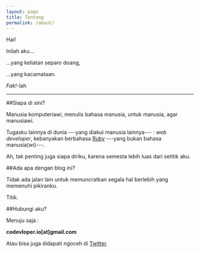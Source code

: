 ```yaml
---
layout: page
title: Tentang
permalink: /about/
---
```



Hai!

Inilah aku...

<amp-img src="/assets/site/aku.jpg" width="1080" height="610" layout="responsive" alt="AMP"></amp-img>

...yang keliatan separo doang,

...yang kacamataan.

*Fak!*-lah

***

##Siapa di sini?

Manusia komputeriawi, menulis bahasa manusia, untuk manusia, agar manusiawi.

Tugasku lainnya di dunia ---yang diakui manusia lainnya--- : *web developer*, kebanyakan berbahasa [Ruby](https://en.wikipedia.org/wiki/Ruby_%28programming_language%29) ---yang bukan bahasa manusia(wi)---.

Ah, tak penting juga siapa diriku, karena semesta lebih luas dari setitik aku.

##Ada apa dengan blog ini?

Tidak ada jalan lain untuk memuncratkan segala hal berlebih yang memenuhi pikiranku.

Titik.

##Hubungi aku?

Menuju saja :

**codevloper.io[at]gmail.com**

Atau bisa juga didapati ngoceh di [Twitter](http://twitter.com/codevloper).
